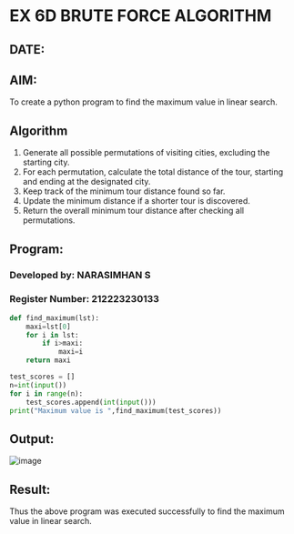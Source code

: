 # EX 6D BRUTE FORCE ALGORITHM
## DATE:
## AIM:
To create a python program to find the maximum value in linear search.

## Algorithm
1. Generate all possible permutations of visiting cities, excluding the starting city.
2. For each permutation, calculate the total distance of the tour, starting and ending at the designated city.
3. Keep track of the minimum tour distance found so far.
4. Update the minimum distance if a shorter tour is discovered.
5. Return the overall minimum tour distance after checking all permutations.   

## Program:
### Developed by: NARASIMHAN S
### Register Number: 212223230133 

```python
def find_maximum(lst):
    maxi=lst[0]
    for i in lst:
        if i>maxi:
            maxi=i
    return maxi

test_scores = []
n=int(input())
for i in range(n):
    test_scores.append(int(input()))
print("Maximum value is ",find_maximum(test_scores))
```
## Output:

![image](https://github.com/user-attachments/assets/3bc3c988-1037-4103-98b2-ea35fbd82a4d)

## Result:
Thus the above program was executed successfully to find the maximum value in linear search.
